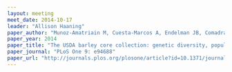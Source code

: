 ```yaml
---
layout: meeting
meet_date: 2014-10-17
leader: "Allison Haaning"
paper_author: "Munoz-Amatriain M, Cuesta-Marcos A, Endelman JB, Comadran J, Bonman JM et al."
paper_year: 2014
paper_title: "The USDA barley core collection: genetic diversity, population structure, and potential for genome-wide association studies"
paper_journal: "PLoS One 9: e94688"
paper_url: "http://journals.plos.org/plosone/article?id=10.1371/journal.pone.0094688"
---
```


